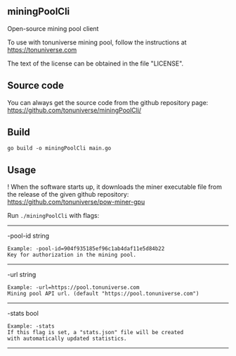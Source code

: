 ## miningPoolCli

Open-source mining pool client

To use with tonuniverse mining pool, follow the instructions at https://tonuniverse.com

The text of the license can be obtained in the file "LICENSE".

## Source code

You can always get the source code from the github repository page:
https://github.com/tonuniverse/miningPoolCli/

## Build

```
go build -o miningPoolCli main.go
```

## Usage

! When the software starts up, it downloads the miner executable 
file from the release of the given github repository: 
https://github.com/tonuniverse/pow-miner-gpu

Run `./miningPoolCli` with flags:

  ---------------------------------------------------

  -pool-id string

	Example: -pool-id=904f935185ef96c1ab4daf11e5d84b22
	Key for authorization in the mining pool.

  ---------------------------------------------------

  -url string

	Example: -url=https://pool.tonuniverse.com
	Mining pool API url. (default "https://pool.tonuniverse.com")

  ---------------------------------------------------

  -stats bool
  
	Example: -stats
	If this flag is set, a "stats.json" file will be created 
	with automatically updated statistics.

  ---------------------------------------------------